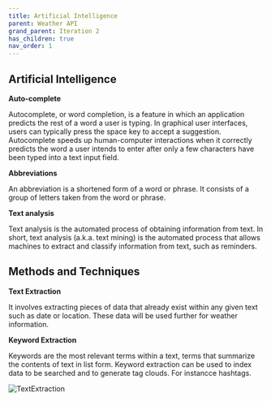 ```yaml
---
title: Artificial Intelligence
parent: Weather API
grand_parent: Iteration 2
has_children: true
nav_order: 1
---
```


## Artificial Intelligence

**Auto-complete**

Autocomplete, or word completion, is a feature in which an application predicts the rest of a word a user is typing. In graphical user interfaces, users can typically press the space key to accept a suggestion. Autocomplete speeds up human-computer interactions when it correctly predicts the word a user intends to enter after only a few characters have been typed into a text input field.

**Abbreviations**

An abbreviation is a shortened form of a word or phrase. It consists of a group of letters taken from the word or phrase.

**Text analysis**

Text analysis is the automated process of obtaining information from text. In short, text analysis (a.k.a. text mining) is the automated process that allows machines to extract and classify information from text, such as reminders.

## Methods and Techniques
**Text Extraction**

It involves extracting pieces of data that already exist within any given text such as date or location. These data will be used further for weather information.

**Keyword Extraction**

Keywords are the most relevant terms within a text, terms that summarize the contents of text in list form. Keyword extraction can be used to index data to be searched and to generate tag clouds. For instancce hashtags.

![TextExtraction](../images/final-assignment/TextExtraction.png)
